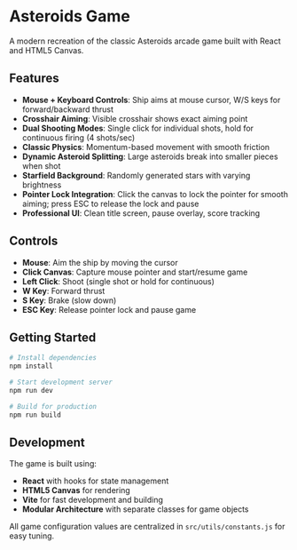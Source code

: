 # Asteroids Game

A modern recreation of the classic Asteroids arcade game built with React and HTML5 Canvas.

## Features

- **Mouse + Keyboard Controls**: Ship aims at mouse cursor, W/S keys for forward/backward thrust
- **Crosshair Aiming**: Visible crosshair shows exact aiming point
- **Dual Shooting Modes**: Single click for individual shots, hold for continuous firing (4 shots/sec)
- **Classic Physics**: Momentum-based movement with smooth friction
- **Dynamic Asteroid Splitting**: Large asteroids break into smaller pieces when shot
- **Starfield Background**: Randomly generated stars with varying brightness
- **Pointer Lock Integration**: Click the canvas to lock the pointer for smooth aiming; press ESC to release the lock and pause
- **Professional UI**: Clean title screen, pause overlay, score tracking

## Controls

- **Mouse**: Aim the ship by moving the cursor
- **Click Canvas**: Capture mouse pointer and start/resume game  
- **Left Click**: Shoot (single shot or hold for continuous)
- **W Key**: Forward thrust
- **S Key**: Brake (slow down)
- **ESC Key**: Release pointer lock and pause game

## Getting Started

```bash
# Install dependencies
npm install

# Start development server
npm run dev

# Build for production
npm run build
```

## Development

The game is built using:
- **React** with hooks for state management
- **HTML5 Canvas** for rendering
- **Vite** for fast development and building
- **Modular Architecture** with separate classes for game objects

All game configuration values are centralized in `src/utils/constants.js` for easy tuning.
